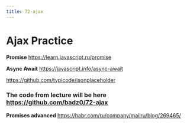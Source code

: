```yaml
---
title: 72-ajax
---
```


# Ajax Practice


**Promise**
<https://learn.javascript.ru/promise>

**Async Await**
<https://javascript.info/async-await>


<https://github.com/typicode/jsonplaceholder>

### The code from lecture will be here <https://github.com/badz0/72-ajax>


**Promises advanced**
<https://habr.com/ru/company/mailru/blog/269465/>

